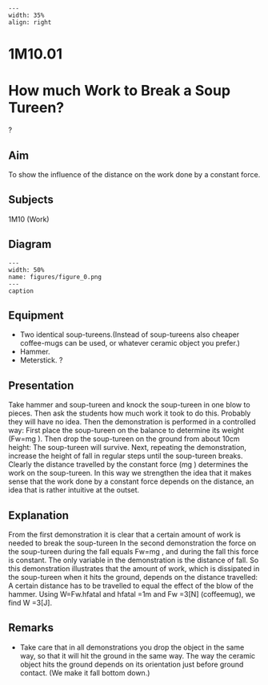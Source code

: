 
```{figure} /figures/busy.png
---
width: 35%
align: right
```
# 1M10.01 
  # How much Work to Break a Soup Tureen? 
 ?    
  
## Aim   
 To show the influence of the distance on the work done by a constant force.    
  
## Subjects   
 1M10 (Work)   
  
## Diagram   
   
```{figure} figures/figure_0.png  
---  
width: 50%  
name: figures/figure_0.png  
---  
caption  
``` 
      
  
## Equipment   
 
 *  Two identical soup-tureens.(Instead of soup-tureens also cheaper coffee-mugs can be used, or whatever ceramic object you prefer.) 
 *  Hammer. 
 *  Meterstick. ?
      
  
## Presentation   
 Take hammer and soup-tureen and knock the soup-tureen in one blow to pieces. Then ask the students how much work it took to do this. Probably they will have no idea. Then the demonstration is performed in a controlled way: First place the soup-tureen on the balance to determine its weight (Fw=mg ). Then drop the soup-tureen on the ground from about 10cm height: The soup-tureen will survive. Next, repeating the demonstration, increase the height of fall in regular steps until the soup-tureen breaks. Clearly the distance travelled by the constant force (mg ) determines the work on the soup-tureen. In this way we strengthen the idea that it makes sense that the work done by a constant force depends on the distance, an idea that is rather intuitive at the outset.    
  
## Explanation   
 From the first demonstration it is clear that a certain amount of work is needed to break the soup-tureen In the second demonstration the force on the soup-tureen during the fall equals Fw=mg , and during the fall this force is constant. The only variable in the demonstration is the distance of fall. So this demonstration illustrates that the amount of work, which is dissipated in the soup-tureen when it hits the ground, depends on the distance travelled: A certain distance has to be travelled to equal the effect of the blow of the hammer. Using W=Fw.hfatal and hfatal =1m and Fw =3[N] (coffeemug), we find W =3[J].    
  
## Remarks   
 
 *  Take care that in all demonstrations you drop the object in the same way, so that it will hit the ground in the same way. The way the ceramic object hits the ground depends on its orientation just before ground contact. (We make it fall bottom down.)
  